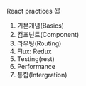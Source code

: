 React practices 😈

1. 기본개념(Basics)
2. 컴포넌트(Component)
3. 라우팅(Routing) 
4. Flux: Redux
5. Testing(rest)
6. Performance
7. 통합(Intergration)